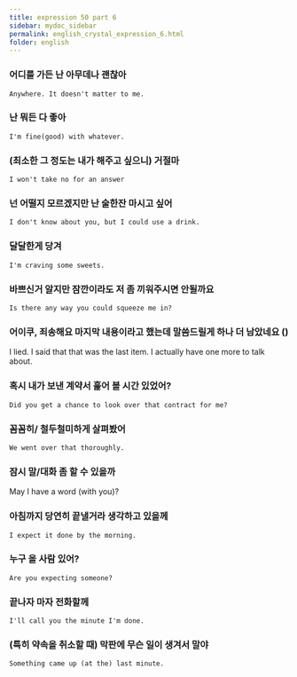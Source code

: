 ```yaml
---
title: expression 50 part 6
sidebar: mydoc_sidebar
permalink: english_crystal_expression_6.html
folder: english
---
```

### 어디를 가든 난 아무데나 괜찮아

    Anywhere. It doesn't matter to me.

### 난 뭐든 다 좋아

    I'm fine(good) with whatever.

### (최소한 그 정도는 내가 해주고 싶으니) 거절마

    I won't take no for an answer

### 넌 어떨지 모르겠지만 난 술한잔 마시고 싶어

    I don't know about you, but I could use a drink.

### 달달한게 당겨

    I'm craving some sweets.

### 바쁘신거 알지만 잠깐이라도 저 좀 끼워주시면 안될까요

    Is there any way you could squeeze me in?

### 어이쿠, 죄송해요 마지막 내용이라고 했는데 말씀드릴게 하나 더 남았네요 ()

I lied. I said that that was the last item. I actually have one more to talk about.

### 혹시 내가 보낸 계약서 훑어 볼 시간 있었어?

    Did you get a chance to look over that contract for me?

### 꼼꼼히/ 철두철미하게 살펴봤어

    We went over that thoroughly.

### 잠시 말/대화 좀 할 수 있을까

May I have a word (with you)?

### 아침까지 당연히 끝낼거라 생각하고 있을께

    I expect it done by the morning.

### 누구 올 사람 있어?

    Are you expecting someone?

### 끝나자 마자 전화할께

    I'll call you the minute I'm done.

### (특히 약속을 취소할 때) 막판에 무슨 일이 생겨서 말야

    Something came up (at the) last minute.